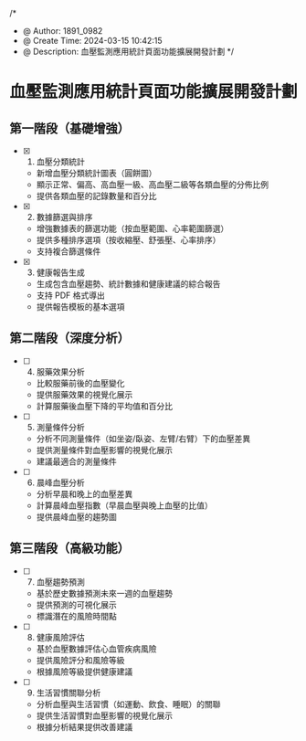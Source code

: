 /\*

- @ Author: 1891_0982
- @ Create Time: 2024-03-15 10:42:15
- @ Description: 血壓監測應用統計頁面功能擴展開發計劃
  \*/

# 血壓監測應用統計頁面功能擴展開發計劃

## 第一階段（基礎增強）

- [x] 1. 血壓分類統計

  - 新增血壓分類統計圖表（圓餅圖）
  - 顯示正常、偏高、高血壓一級、高血壓二級等各類血壓的分佈比例
  - 提供各類血壓的記錄數量和百分比

- [x] 2. 數據篩選與排序

  - 增強數據表的篩選功能（按血壓範圍、心率範圍篩選）
  - 提供多種排序選項（按收縮壓、舒張壓、心率排序）
  - 支持複合篩選條件

- [x] 3. 健康報告生成
  - 生成包含血壓趨勢、統計數據和健康建議的綜合報告
  - 支持 PDF 格式導出
  - 提供報告模板的基本選項

## 第二階段（深度分析）

- [ ] 4. 服藥效果分析

  - 比較服藥前後的血壓變化
  - 提供服藥效果的視覺化展示
  - 計算服藥後血壓下降的平均值和百分比

- [ ] 5. 測量條件分析

  - 分析不同測量條件（如坐姿/臥姿、左臂/右臂）下的血壓差異
  - 提供測量條件對血壓影響的視覺化展示
  - 建議最適合的測量條件

- [ ] 6. 晨峰血壓分析
  - 分析早晨和晚上的血壓差異
  - 計算晨峰血壓指數（早晨血壓與晚上血壓的比值）
  - 提供晨峰血壓的趨勢圖

## 第三階段（高級功能）

- [ ] 7. 血壓趨勢預測

  - 基於歷史數據預測未來一週的血壓趨勢
  - 提供預測的可視化展示
  - 標識潛在的風險時間點

- [ ] 8. 健康風險評估

  - 基於血壓數據評估心血管疾病風險
  - 提供風險評分和風險等級
  - 根據風險等級提供健康建議

- [ ] 9. 生活習慣關聯分析
  - 分析血壓與生活習慣（如運動、飲食、睡眠）的關聯
  - 提供生活習慣對血壓影響的視覺化展示
  - 根據分析結果提供改善建議
